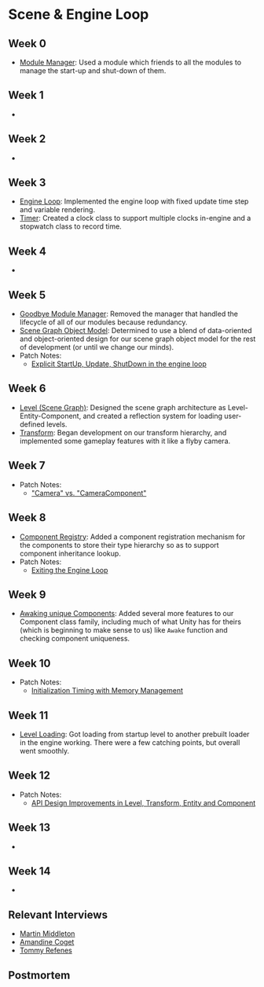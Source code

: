# Scene & Engine Loop

## Week 0
- [Module Manager](../blogs/week-1/#module-manager): Used a module which friends to all the modules to manage the start-up and shut-down of them.
 
## Week 1
- []()

## Week 2
- []()

## Week 3
- [Engine Loop](../blogs/week-3/#engine-loop): Implemented the engine loop with fixed update time step and variable rendering.
- [Timer](../blogs/week-3/#timer): Created a clock class to support multiple clocks in-engine and a stopwatch class to record time.

## Week 4
- []()

## Week 5
- [Goodbye Module Manager](../blogs/week-5/#goodbye-module-manager): Removed the manager that handled the lifecycle of all of our modules because redundancy.
- [Scene Graph Object Model](../blogs/week-5/#scene-graph-object-model): Determined to use a blend of data-oriented and object-oriented design for our scene graph object model for the rest of development (or until we change our minds).
- Patch Notes:
    - [Explicit StartUp, Update, ShutDown in the engine loop](../blogs/week-5/#explicit-startup-update-shutdown)

## Week 6
- [Level (Scene Graph)](../blogs/week-6/#level-scene-graph): Designed the scene graph architecture as Level-Entity-Component, and created a reflection system for loading user-defined levels.
- [Transform](../blogs/week-6/#transform): Began development on our transform hierarchy, and implemented some gameplay features with it like a flyby camera.

## Week 7
- Patch Notes:
    - ["Camera" vs. "CameraComponent"](../blogs/week-7/#camera-vs-cameracomponent)

## Week 8
- [Component Registry](../blogs/week-8/#component-registry): Added a component registration mechanism for the components to store their type hierarchy so as to support component inheritance lookup.
- Patch Notes:
    - [Exiting the Engine Loop](../blogs/week-8/#exiting-the-engine-loop)

## Week 9
- [Awaking unique Components](../blogs/week-9/#components): Added several more features to our Component class family, including much of what Unity has for theirs (which is beginning to make sense to us) like `Awake` function and checking component uniqueness.

## Week 10
- Patch Notes:
    - [Initialization Timing with Memory Management](../blogs/week-10/#initialization-timing-and-memory-management)

## Week 11
- [Level Loading](../blogs/week-11/#level-loading): Got loading from startup level to another prebuilt loader in the engine working. There were a few catching points, but overall went smoothly.

## Week 12
- Patch Notes:
    - [API Design Improvements in Level, Transform, Entity and Component](../blogs/week-12/#api-design-improvements)
  
## Week 13
- []()

## Week 14
- []()

## Relevant Interviews
- [Martin Middleton](../interviews/MartinMiddleton-interview.md/#custom-entity-system-in-unity)
- [Amandine Coget](../interviews/AmandineCoget-interview.md/#parallelism-and-data-oriented-design)
- [Tommy Refenes](../interviews/TommyRefenes-interview/#stealth-loading-in-super-meat-boy)

## Postmortem